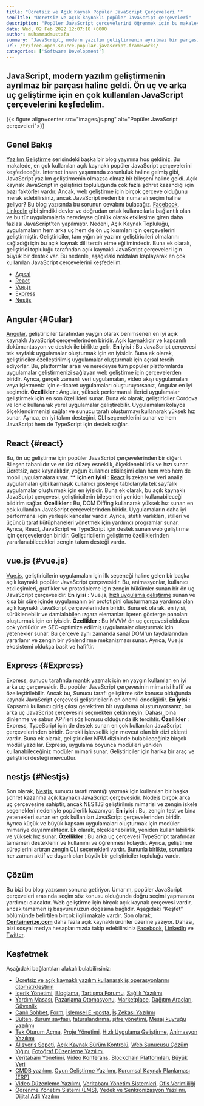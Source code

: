 ```yaml
---
title: "Ücretsiz ve Açık Kaynak Popüler JavaScript Çerçeveleri '" 
seoTitle: "Ücretsiz ve açık kaynaklı popüler JavaScript çerçeveleri" 
description: "Popüler JavaScript çerçevelerini öğrenmek için bu makaleyi izleyin. Kurumsal düzey uygulamaları oluşturmak için en iyi ücretsiz JavaScript çerçevesini inceleyin ve seçin." 
date: Wed, 02 Feb 2022 12:07:18 +0000
author: muhammadmustafa
summary: "JavaScript, modern yazılım geliştirmenin ayrılmaz bir parçası haline geldi. Ön uç ve arka uç geliştirme için en çok kullanılan JavaScript çerçevelerini keşfedelim." 
url: /tr/free-open-source-popular-javascript-frameworks/
categories: ['Software Development']
---
```


## JavaScript, modern yazılım geliştirmenin ayrılmaz bir parçası haline geldi. Ön uç ve arka uç geliştirme için en çok kullanılan JavaScript çerçevelerini keşfedelim.

{{< figure align=center src="images/js.png" alt="Popüler JavaScript çerçeveleri">}}


## Genel Bakış
[Yazılım Geliştirme][1] serisindeki başka bir blog yayınına hoş geldiniz. Bu makalede, en çok kullanılan açık kaynaklı popüler JavaScript çerçevelerini keşfedeceğiz. İnternet insan yaşamında zorunluluk haline gelmiş gibi, JavaScript yazılım geliştirmenin olmazsa olmaz bir bileşeni haline geldi. Açık kaynak JavaScript'in geliştirici topluluğunda çok fazla şöhret kazandığı için bazı faktörler vardır. Ancak, web geliştirme için birçok çerçeve olduğunu merak edebilirsiniz, ancak JavaScript neden bir numaralı seçim haline geliyor? Bu blog yazısında bu sorunun cevabını bulacağız.
[Facebook][2], [LinkedIn][3] gibi şimdiki devler ve doğrudan ortak kullanıcılarla bağlantılı olan ve bu tür uygulamalarla neredeyse günlük olarak etkileşime giren daha fazlası JavaScript'ten yapılmıştır. Nedeni, Açık Kaynak Topluluğu, uygulamaların hem arka uç hem de ön uç kısımları için çerçevelerini geliştirmiştir. Geliştiriciler, tam yığın bir yazılım geliştiricileri olmalarını sağladığı için bu açık kaynak dili tercih etme eğilimindedir. Buna ek olarak, geliştirici topluluğu tarafından açık kaynaklı JavaScript çerçeveleri için büyük bir destek var. Bu nedenle, aşağıdaki noktaları kaplayarak en çok kullanılan JavaScript çerçevelerini keşfedelim.
  * [Açısal][4]
  * [React][5]
  * [Vue.js][6]
  * [Express][7]
  * [Nestjs][8]

## Angular   {#Gular}
[Angular][9], geliştiriciler tarafından yaygın olarak benimsenen en iyi açık kaynaklı JavaScript çerçevelerinden biridir. Açık kaynaklıdır ve kapsamlı dokümantasyon ve destek ile birlikte gelir.
**En iyisi** : Bu JavaScript çerçevesi tek sayfalık uygulamalar oluşturmak için en iyisidir. Buna ek olarak, geliştiriciler özelleştirilmiş uygulamalar oluşturmak için açısal tercih ediyorlar. Bu, platformlar arası ve neredeyse tüm popüler platformlarda uygulamalar geliştirmenizi sağlayan web geliştirme için çerçevelerden biridir. Ayrıca, gerçek zamanlı veri uygulamaları, video akışı uygulamaları veya işletmeniz için e-ticaret uygulamaları oluşturuyorsanız, Angular en iyi seçimdir.
**Özellikler** : Angular, yüksek performanslı ilerici uygulamalar geliştirmek için en son özellikleri sunar. Buna ek olarak, geliştiriciler Cordova ve Ionic kullanarak yerel uygulamalar geliştirebilir. Uygulamaları kolayca ölçeklendirmenizi sağlar ve sunucu tarafı oluşturmayı kullanarak yüksek hız sunar. Ayrıca, en iyi takım desteğini, CLI seçeneklerini sunar ve hem JavaScript hem de TypeScript için destek sağlar.

## React   {#react}
Bu, ön uç geliştirme için popüler JavaScript çerçevelerinden bir diğeri. Bileşen tabanlıdır ve en üst düzey esneklik, ölçeklenebilirlik ve hızı sunar. Ücretsiz, açık kaynaklıdır, yoğun kullanıcı etkileşimi olan hem web hem de mobil uygulamalara uyar.
** **için en iyisi**  : [React][10] İş zekası ve veri analizi uygulamaları gibi karmaşık kullanıcı gösterge tablolarıyla tek sayfalık uygulamalar oluşturmak için en iyisidir. Buna ek olarak, bu açık kaynaklı JavaScript çerçevesi, geliştiricilerin bileşenleri yeniden kullanabileceği bildirim sağlar.
**Özellikler** : Bu, DOM Diffing kullanarak yüksek hız sunan en çok kullanılan JavaScript çerçevelerinden biridir. Uygulamaların daha iyi performansı için yerleşik kancalar vardır. Ayrıca, statik varlıkları, stilleri ve üçüncü taraf kütüphaneleri yönetmek için yardımcı programlar sunar. Ayrıca, React, JavaScript ve TypeScript için destek sunan web geliştirme için çerçevelerden biridir. Geliştiricilerin geliştirme özelliklerinden yararlanabilecekleri zengin takım desteği vardır.

## vue.js   {#vue.js}
[Vue.js][11], geliştiricilerin uygulamaları için ilk seçeneği haline gelen bir başka açık kaynaklı popüler JavaScript çerçevesidir. Bu, animasyonlar, kullanıcı etkileşimleri, grafikler ve prototipleme için zengin hükümler sunan bir ön uç JavaScript çerçevesidir.
**En iyisi** : Vue.js, [hızlı uygulama geliştirme][12] sunan ve kısa bir süre içinde uygulamanın bir prototipini oluşturmanıza yardımcı olan açık kaynaklı JavaScript çerçevelerinden biridir. Buna ek olarak, en iyisi, sürüklenebilir ve damlalabilen ızgara elemanları içeren gösterge panoları oluşturmak için en iyisidir.
**Özellikler** : Bu MVVM ön uç çerçevesi oldukça çok yönlüdür ve SEO-optimize edilmiş uygulamalar oluşturmak için yetenekler sunar. Bu çerçeve aynı zamanda sanal DOM'un faydalarından yararlanır ve zengin bir yönlendirme mekanizması sunar. Ayrıca, Vue.js ekosistemi oldukça basit ve hafiftir.

## Express   {#Express}
[Express][13], sunucu tarafında mantık yazmak için en yaygın kullanılan en iyi arka uç çerçevesidir. Bu popüler JavaScript çerçevesinin mimarisi hafif ve özelleştirilebilir. Ancak bu, Sunucu tarafı geliştirme söz konusu olduğunda kaynak JavaScript çerçevesi geliştiricilerin en önemli önceliğidir.
**En iyisi** : Kapsamlı kullanıcı giriş çıkışı gerektiren bir uygulama oluşturuyorsanız, bu arka uç JavaScript çerçevesini seçmekten çekinmeyin. Dahası, bina dinlenme ve sabun API'leri söz konusu olduğunda ilk tercihtir.
**Özellikler** : Express, TypeScript için de destek sunan en çok kullanılan JavaScript çerçevelerinden biridir. Gerekli işlevsellik için mevcut olan bir dizi eklenti vardır. Buna ek olarak, geliştiriciler NPM dizininde bulabileceğiniz birçok modül yazdılar. Express, uygulama boyunca modülleri yeniden kullanabileceğiniz modüler mimari sunar. Geliştiriciler için harika bir araç ve geliştirici desteği mevcuttur.

## nestjs   {#Nestjs}
Son olarak, [Nestjs][14], sunucu tarafı mantığı yazmak için kullanılan bir başka şöhret kazanma açık kaynaklı JavaScript çerçevesidir. Nodejs birçok arka uç çerçevesine sahiptir, ancak NESTJS geliştirilmiş mimarisi ve zengin iskele seçenekleri nedeniyle popülerlik kazanıyor.
**En iyisi** : Bu, zengin test ve bina yetenekleri sunan en çok kullanılan JavaScript çerçevelerinden biridir. Ayrıca küçük ve büyük kapsam uygulamaları oluşturmak için modüler mimariye dayanmaktadır. Ek olarak, ölçeklenebilirlik, yeniden kullanılabilirlik ve yüksek hız sunar.
**Özellikler** : Bu arka uç çerçevesi TypeScript tarafından tamamen desteklenir ve kullanımı ve öğrenmesi kolaydır. Ayrıca, geliştirme süreçlerini artıran zengin CLI seçenekleri vardır. Bununla birlikte, sorunlara her zaman aktif ve duyarlı olan büyük bir geliştiriciler topluluğu vardır.

## Çözüm
Bu bizi bu blog yazısının sonuna getiriyor. Umarım, popüler JavaScript çerçeveleri arasında seçim söz konusu olduğunda doğru seçimi yapmanıza yardımcı olacaktır. Web geliştirme için birçok açık kaynak çerçevesi vardır, ancak tamamen iş başvurunuzun doğasına bağlıdır. Aşağıdaki “Keşfet” bölümünde belirtilen birçok ilgili makale vardır.
Son olarak, **[Containerize.com][15]**  daha fazla açık kaynaklı ürünler üzerine yazıyor. Dahası, bizi sosyal medya hesaplarımızda takip edebilirsiniz [Facebook][16], [LinkedIn][17] ve [Twitter][18].

## Keşfetmek
Aşağıdaki bağlantıları alakalı bulabilirsiniz:
  * [Ücretsiz ve açık kaynaklı yazılım kullanarak iş operasyonlarını otomatikleştirin][19]
  * [İçerik Yönetimi][20], [Bloglama][21], [Tartışma Forumu][22], [Sağlık Yazılımı][23]
  * [Yardım Masası][24], [Pazarlama Otomasyonu][25], [Marketplace][26], [Dağıtım Araçları][27], [Güvenlik][28]
  * [Canlı Sohbet][29], [Form][30], [İşlemsel E -posta][31], [İş Zekası Yazılımı][32]
  * [Bülten][33], [durum sayfası][34], [faturalandırma][35], [şifre yönetimi][36], [Mesaj kuyruğu yazılımı][37]
  * [Tek Oturum Açma][38], [Proje Yönetimi][39], [Hızlı Uygulama Geliştirme][12], [Animasyon Yazılımı][40]
  * [Alışveriş Sepeti][41], [Açık Kaynak Sürüm Kontrolü][42], [Web Sunucusu Çözüm Yığını][43], [Fotoğraf Düzenleme Yazılımı][44]
  * [Veritabanı Yönetimi][45], [Video Konferans][46], [Blockchain Platformları][47], [Büyük Veri][48]
  * [CMDB yazılımı][49], [Oyun Geliştirme Yazılımı][50], [Kurumsal Kaynak Planlaması (ERP)][51]
  * [Video Düzenleme Yazılımı][52], [Veritabanı Yönetim Sistemleri][53], [Ofis Verimliliği][54]
  * [Öğrenme Yönetim Sistemi (LMS)][55], [Yedek ve Senkronizasyon Yazılımı][56], [Dijital Adli Yazılım][57]

  
[1]: https://products.containerize.com/
[2]: #
[3]: https://www.facebook.com/
[4]: #Angular
[5]: #React
[6]: #Vue.js
[7]: #Express
[8]: #NestJS
[9]: https://angular.io/
[10]: https://reactjs.org/
[11]: https://vuejs.org/
[12]: https://products.containerize.com/rad/
[13]: https://expressjs.com/
[14]: https://nestjs.com/
[15]: https://www.containerize.com/
[16]: https://web.facebook.com/containerize
[17]: https://www.linkedin.com/company/containerize/
[18]: https://twitter.com/containerize_co
[19]: https://blog.containerize.com/blogging/automate-business-operations-using-open-source-software/
[20]: https://products.containerize.com/content-management/
[21]: https://products.containerize.com/blogging/
[22]: https://products.containerize.com/discussion-forum/
[23]: https://products.containerize.com/healthcare-technologies/
[24]: https://products.containerize.com/helpdesk/
[25]: https://products.containerize.com/marketing-automation/
[26]: https://products.containerize.com/marketplace/
[27]: https://products.containerize.com/deployment-tools/
[28]: https://products.containerize.com/security-testing-tools/
[29]: https://products.containerize.com/live-chat/
[30]: https://products.containerize.com/form/
[31]: https://products.containerize.com/transactional-email/
[32]: https://products.containerize.com/business-intelligence/
[33]: https://products.containerize.com/newsletter/
[34]: https://products.containerize.com/status/
[35]: https://products.containerize.com/invoicing/
[36]: https://products.containerize.com/password-management/
[37]: https://products.containerize.com/message-queue-software/
[38]: https://products.containerize.com/single-sign-on/
[39]: https://products.containerize.com/project-management/
[40]: https://products.containerize.com/animation-software/
[41]: https://products.containerize.com/ecommerce/
[42]: https://products.containerize.com/version-control/
[43]: https://products.containerize.com/solution-stack/
[44]: https://products.containerize.com/photo-editing-software/
[45]: https://products.containerize.com/database-management/
[46]: https://products.containerize.com/video-conferencing/
[47]: https://products.containerize.com/blockchain-platforms/
[48]: https://products.containerize.com/big-data/
[49]: https://products.containerize.com/cmdb-software/
[50]: https://products.containerize.com/game-development-software/
[51]: https://products.containerize.com/erp/
[52]: https://products.containerize.com/video-editing-software/
[53]: https://products.containerize.com/database-management-system/
[54]: https://products.containerize.com/office-productivity/
[55]: https://products.containerize.com/lms/
[56]: https://products.containerize.com/backup-and-sync/
[57]: https://products.containerize.com/digital-forensic-software/
